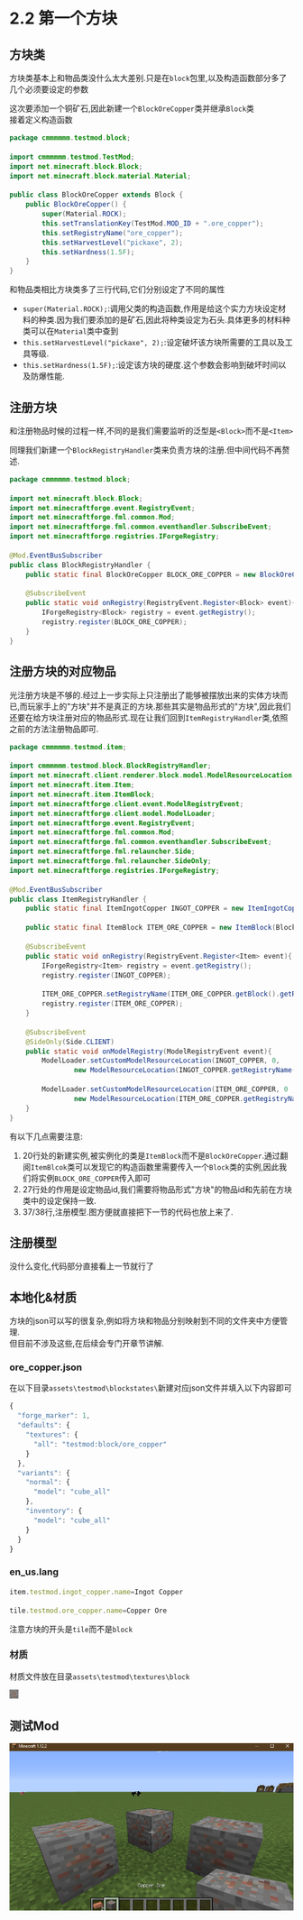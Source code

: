 # 2.2 第一个方块

## 方块类

方块类基本上和物品类没什么太大差别.只是在`block`包里,以及构造函数部分多了几个必须要设定的参数

这次要添加一个铜矿石,因此新建一个`BlockOreCopper`类并继承`Block`类\
接着定义构造函数

```java
package cmmmmmm.testmod.block;

import cmmmmmm.testmod.TestMod;
import net.minecraft.block.Block;
import net.minecraft.block.material.Material;

public class BlockOreCopper extends Block {
    public BlockOreCopper() {
        super(Material.ROCK);
        this.setTranslationKey(TestMod.MOD_ID + ".ore_copper");
        this.setRegistryName("ore_copper");
        this.setHarvestLevel("pickaxe", 2);
        this.setHardness(1.5F);
    }
}
```

和物品类相比方块类多了三行代码,它们分别设定了不同的属性

* `super(Material.ROCK);`:调用父类的构造函数,作用是给这个实力方块设定材料的种类.因为我们要添加的是矿石,因此将种类设定为石头.具体更多的材料种类可以在`Material`类中查到
* `this.setHarvestLevel("pickaxe", 2);`:设定破坏该方块所需要的工具以及工具等级.
* `this.setHardness(1.5F);`:设定该方块的硬度.这个参数会影响到破坏时间以及防爆性能.

## 注册方块

和注册物品时候的过程一样,不同的是我们需要监听的泛型是`<Block>`而不是`<Item>`

同理我们新建一个`BlockRegistryHandler`类来负责方块的注册.但中间代码不再赘述.

```java
package cmmmmmm.testmod.block;

import net.minecraft.block.Block;
import net.minecraftforge.event.RegistryEvent;
import net.minecraftforge.fml.common.Mod;
import net.minecraftforge.fml.common.eventhandler.SubscribeEvent;
import net.minecraftforge.registries.IForgeRegistry;

@Mod.EventBusSubscriber
public class BlockRegistryHandler {
    public static final BlockOreCopper BLOCK_ORE_COPPER = new BlockOreCopper();

    @SubscribeEvent
    public static void onRegistry(RegistryEvent.Register<Block> event){
        IForgeRegistry<Block> registry = event.getRegistry();
        registry.register(BLOCK_ORE_COPPER);
    }
}

```

## 注册方块的对应物品

光注册方块是不够的.经过上一步实际上只注册出了能够被摆放出来的实体方块而已,而玩家手上的"方块"并不是真正的方块.那些其实是物品形式的"方块",因此我们还要在给方块注册对应的物品形式.现在让我们回到`ItemRegistryHandler`类,依照之前的方法注册物品即可.

```java
package cmmmmmm.testmod.item;

import cmmmmmm.testmod.block.BlockRegistryHandler;
import net.minecraft.client.renderer.block.model.ModelResourceLocation;
import net.minecraft.item.Item;
import net.minecraft.item.ItemBlock;
import net.minecraftforge.client.event.ModelRegistryEvent;
import net.minecraftforge.client.model.ModelLoader;
import net.minecraftforge.event.RegistryEvent;
import net.minecraftforge.fml.common.Mod;
import net.minecraftforge.fml.common.eventhandler.SubscribeEvent;
import net.minecraftforge.fml.relauncher.Side;
import net.minecraftforge.fml.relauncher.SideOnly;
import net.minecraftforge.registries.IForgeRegistry;

@Mod.EventBusSubscriber
public class ItemRegistryHandler {
    public static final ItemIngotCopper INGOT_COPPER = new ItemIngotCopper();

    public static final ItemBlock ITEM_ORE_COPPER = new ItemBlock(BlockRegistryHandler.BLOCK_ORE_COPPER);

    @SubscribeEvent
    public static void onRegistry(RegistryEvent.Register<Item> event){
        IForgeRegistry<Item> registry = event.getRegistry();
        registry.register(INGOT_COPPER);
        
        ITEM_ORE_COPPER.setRegistryName(ITEM_ORE_COPPER.getBlock().getRegistryName());
        registry.register(ITEM_ORE_COPPER);
    }

    @SubscribeEvent
    @SideOnly(Side.CLIENT)
    public static void onModelRegistry(ModelRegistryEvent event){
        ModelLoader.setCustomModelResourceLocation(INGOT_COPPER, 0,
                new ModelResourceLocation(INGOT_COPPER.getRegistryName(), "inventory"));
        
        ModelLoader.setCustomModelResourceLocation(ITEM_ORE_COPPER, 0 ,
                new ModelResourceLocation(ITEM_ORE_COPPER.getRegistryName(), "inventory"));
    }
}
```

有以下几点需要注意:

1. 20行处的新建实例,被实例化的类是`ItemBlock`而不是`BlockOreCopper`.通过翻阅`ItemBlcok`类可以发现它的构造函数里需要传入一个`Block`类的实例,因此我们将实例`BLOCK_ORE_COPPER`传入即可
2. 27行处的作用是设定物品id,我们需要将物品形式"方块"的物品id和先前在方块类中的设定保持一致.
3. 37/38行,注册模型.图方便就直接把下一节的代码也放上来了.

## 注册模型

没什么变化,代码部分直接看上一节就行了

## 本地化&材质

方块的json可以写的很复杂,例如将方块和物品分别映射到不同的文件夹中方便管理.\
但目前不涉及这些,在后续会专门开章节讲解.

### ore\_copper.json

在以下目录`assets\testmod\blockstates\`新建对应json文件并填入以下内容即可

```javascript
{
  "forge_marker": 1,
  "defaults": {
    "textures": {
      "all": "testmod:block/ore_copper"
    }
  },
  "variants": {
    "normal": {
      "model": "cube_all"
    },
    "inventory": {
      "model": "cube_all"
    }
  }
}
```

### en\_us.lang

```javascript
item.testmod.ingot_copper.name=Ingot Copper

tile.testmod.ore_copper.name=Copper Ore
```

注意方块的开头是`tile`而不是`block`

### 材质

材质文件放在目录`assets\testmod\textures\block`

![](<../../assets/image (50).png>)

## 测试Mod

![](<../../assets/image (66).png>)
